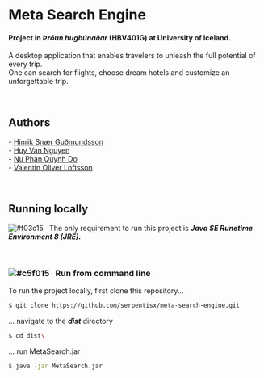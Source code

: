 
# Meta Search Engine

#### Project in _**Þróun hugbúnaðar**_ (HBV401G) at University of Iceland.
A desktop application that enables travelers to unleash the full potential of every trip. <br>
One can search for flights, choose dream hotels and customize an unforgettable trip.

<br> 

## Authors

\- [Hinrik Snær Guðmundsson](https://github.com/hinriksnaer/) <br>
\- [Huy Van Nguyen](https://github.com/serpentisx/) <br>
\- [Nu Phan Quynh Do](https://github.com/mimiqkz/) <br>
\- [Valentin Oliver Loftsson](https://github.com/valentinoli/) <br>

<br>

## Running locally 

![#f03c15](https://placehold.it/15/f03c15/000000?text=+) &nbsp; The only requirement to run this project is _**Java SE Runetime Environment 8 (JRE).**_

<br>

### ![#c5f015](https://placehold.it/15/c5f015/000000?text=+) &nbsp; Run from command line

To run the project locally, first clone this repository...
```sh
$ git clone https://github.com/serpentisx/meta-search-engine.git
```
... navigate to the _**dist**_ directory 

```sh
$ cd dist\
```
... run MetaSearch.jar

```sh
$ java -jar MetaSearch.jar
```


